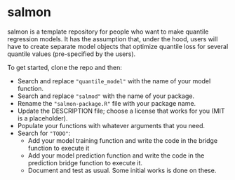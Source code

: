 
<!-- README.md is generated from README.Rmd. Please edit that file -->

# salmon

<!-- badges: start -->
<!-- badges: end -->

salmon is a template repository for people who want to make quantile
regression models. It has the assumption that, under the hood, users
will have to create separate model objects that optimize quantile loss
for several quantile values (pre-specified by the users).

To get started, clone the repo and then:

- Search and replace `"quantile_model"` with the name of your model
  function.
- Search and replace `"salmod"` with the name of your package.
- Rename the `"salmon-package.R"` file with your package name.
- Update the DESCRIPTION file; choose a license that works for you (MIT
  is a placeholder).
- Populate your functions with whatever arguments that you need.
- Search for `"TODO"`:
  - Add your model training function and write the code in the bridge
    function to execute it
  - Add your model prediction function and write the code in the
    prediction bridge function to execute it.
  - Document and test as usual. Some initial works is done on these.
